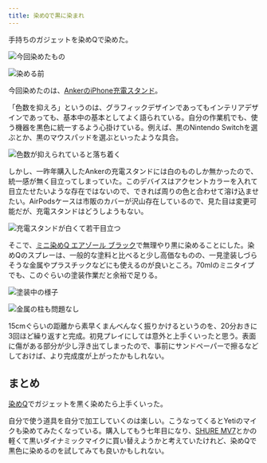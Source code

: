 ```yaml
---
title: 染めQで黒に染まれ
---
```

手持ちのガジェットを染めQで染めた。

![](https://lh3.googleusercontent.com/b4imru0JvTCB6lKi9thmcWJoLZe5d6BT2a61ZwnvKXXMHZVodaQLv1mTWxdn43BPitxofC2fCqSKgTVlHrOOKZp1KlKn2Dx62jmcxEhtkK3-83el9FFTnQ2riubuuzMsjYL-28gmZB7AngHtSFhsHpAHjkLHeDG4BK7A4ieMzdIgXygD7_uTe8pW "今回染めたもの")

![](https://lh5.googleusercontent.com/peF29DZFRuNNRtwup6kdjCk1lk1ofL2veS-FX-ZsUqe2c66uBI8lfze-bkppdHYvhMM462dmridn-7Ykra3xcAeEDU4vkyRBTqFLbikHZV-JL99IFf6VpfK2HXmHm9gx09KKWZfdIIskzOncSl1_GyinJDnEi13jUOPusXUo90vTJ0cq_zmFJreQ "染める前")

今回染めたのは、[AnkerのiPhone充電スタンド](https://r7kamura.com/articles/2021-09-06-anker-iphone-stand)。

「色数を抑えろ」というのは、グラフィックデザインであってもインテリアデザインであっても、基本中の基本としてよく語られている。自分の作業机でも、使う機器を黒色に統一するよう心掛けている。例えば、黒のNintendo Switchを選ぶとか、黒のマウスパッドを選ぶといったような具合。

![](https://lh3.googleusercontent.com/PpNgTgdtxV4BXEXBQGNpWaNGHXKXRAOIENBWTnQBMQfgUZbGoTy0reCYPKnDu9oEPk6yi9QW_Q2bMYgoG0uxHX3_OTvwXy0SDTBbExFFw_3YExAJ0la2zZ-5ibAyY_FE8qOidNLIbCSPfJeM1_3xP1iQdhmWb589lm9o4YhaaUarYF1KGHSUZkrp "色数が抑えられていると落ち着く")

しかし、一昨年購入したAnkerの充電スタンドには白のものしか無かったので、統一感が無く目立ってしまっていた。このデバイスはアクセントカラーを入れて目立たせたいような存在ではないので、できれば周りの色と合わせて溶け込ませたい。AirPodsケースは市販のカバーが沢山存在しているので、見た目は変更可能だが、充電スタンドはどうしようもない。

![](https://lh5.googleusercontent.com/37AsnHfqy8_FH9FpzypI93WHMi7spEHyJSbjbr73IyxZwFFnVNoaRpFaq9znH-835tQs8wL3OQEO-gL3gI1Na6Fvq9HTMU7ln1E5vNwZt9AIMxoCwlAspYpbyO9sE7g3mdJViEx_Yn3AamEvEN2wpTf4i68gf2Cu2ocnBCejOPNdnSGLhdXzq8cw "充電スタンドが白くて若干目立つ")

そこで、[ミニ染めQ エアゾール ブラック](https://www.amazon.co.jp/dp/B003QMFUKO)で無理やり黒に染めることにした。染めQのスプレーは、一般的な塗料と比べると少し高価なものの、一見塗装しづらそうな金属やプラスチックなどにも使えるのが良いところ。70mlのミニタイプでも、このぐらいの塗装作業だと余裕で足りる。

![](https://lh5.googleusercontent.com/8JTQO7Qg2HaE9hGmuXrOLNCZLN3wJQkayvrvceeXBvg_EQ1dLidU7G1Cvj6CO3u98CMBrAHuvZyRCwPFjwnah8wIb9_ef7UYd1SifC-wRjuW9_pXbq6dam8IJ1QQwz3uJk27SOpKKIvc87EGUoS3-kW7kTePkFawY2gXVaBYiGg6LegLbyGYs40a "塗装中の様子")

![](https://lh3.googleusercontent.com/ph0NDXuo84p9pjK8uK5LhoFloZuDyEOa6AEg7mnQr_rjzkuc1UQzvjcqfLrl6mM0Xi7qpEkkk33qVeS5aiRvy0MM0r7FCRbkBrXZoMzJxW2am0Z8EtNaN57SsQdWOdwm0mF-CXH8WC3hsEu-YgAyStwWLcMev0vLgtTqJk2cMWBemctRPO9RPs66 "金属の柱も問題なし")

15cmぐらいの距離から素早くまんべんなく振りかけるというのを、20分おきに3回ほど繰り返すと完成。初見プレイにしては意外と上手くいったと思う。表面に傷がある部分が少し浮き出てしまったので、事前にサンドペーパーで擦るなどしておけば、より完成度が上がったかもしれない。

まとめ
---

[染めQ](https://www.amazon.co.jp/dp/B003QMFUKO)でガジェットを黒く染めたら上手くいった。

自分で使う道具を自分で加工していくのは楽しい。こうなってくるとYetiのマイクも染めてみたくなっている。購入してもう七年目になり、[SHURE MV7](https://www.amazon.co.jp/dp/B08KY7G1GV)とかの軽くて黒いダイナミックマイクに買い替えようかと考えていたけれど、染めQで黒色に染めるのを試してみても良いかもしれない。
